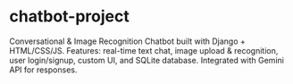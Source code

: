 # chatbot-project
Conversational &amp; Image Recognition Chatbot built with Django + HTML/CSS/JS. Features: real-time text chat, image upload &amp; recognition, user login/signup, custom UI, and SQLite database. Integrated with Gemini API for responses.
